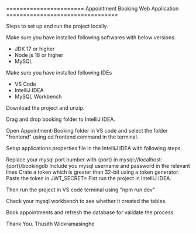 ======================= Appointment Booking Web Application =================================

Steps to set up and run the project locally.

Make sure you have installed following softwares with below versions.

* JDK 17 or higher
* Node js 18 or higher
* MySQL

Make sure you have installed following IDEs

* VS Code
* IntelliJ IDEA
* MySQL Workbench

Download the project and unzip.

Drag and drop booking folder to IntelliJ IDEA.

Open Appointment-Booking folder in VS code and select the folder "frontend" using cd frontend command in the terminal.

Setup applications.properties file in the IntelliJ IDEA with following steps.

Replace your mysql port number with {port} in mysql://localhost:{port}/bookingdb
Include you mysql username and password in the relevant lines
Crate a token which is greater than 32-bit using a token generator.
Paste the token in JWT_SECRET=
Fist run the project in IntelliJ IDEA.

Then run the project in VS code terminal using "npm run dev"

Check your mysql workbench to see whether it created the tables.

Book appointments and refresh the database for validate the process.

Thank You. 
Thusith Wickramasinghe
